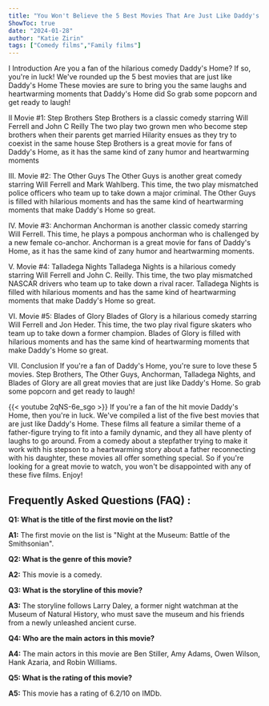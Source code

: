 ```yaml
---
title: "You Won't Believe the 5 Best Movies That Are Just Like Daddy's Home!"
ShowToc: true 
date: "2024-01-28"
author: "Katie Zirin" 
tags: ["Comedy films","Family films"]
---
```

I Introduction
Are you a fan of the hilarious comedy Daddy's Home? If so, you're in luck! We've rounded up the 5 best movies that are just like Daddy's Home These movies are sure to bring you the same laughs and heartwarming moments that Daddy's Home did So grab some popcorn and get ready to laugh!

II Movie #1: Step Brothers
Step Brothers is a classic comedy starring Will Ferrell and John C Reilly The two play two grown men who become step brothers when their parents get married Hilarity ensues as they try to coexist in the same house Step Brothers is a great movie for fans of Daddy's Home, as it has the same kind of zany humor and heartwarming moments

III. Movie #2: The Other Guys
The Other Guys is another great comedy starring Will Ferrell and Mark Wahlberg. This time, the two play mismatched police officers who team up to take down a major criminal. The Other Guys is filled with hilarious moments and has the same kind of heartwarming moments that make Daddy's Home so great.

IV. Movie #3: Anchorman
Anchorman is another classic comedy starring Will Ferrell. This time, he plays a pompous anchorman who is challenged by a new female co-anchor. Anchorman is a great movie for fans of Daddy's Home, as it has the same kind of zany humor and heartwarming moments.

V. Movie #4: Talladega Nights
Talladega Nights is a hilarious comedy starring Will Ferrell and John C. Reilly. This time, the two play mismatched NASCAR drivers who team up to take down a rival racer. Talladega Nights is filled with hilarious moments and has the same kind of heartwarming moments that make Daddy's Home so great.

VI. Movie #5: Blades of Glory
Blades of Glory is a hilarious comedy starring Will Ferrell and Jon Heder. This time, the two play rival figure skaters who team up to take down a former champion. Blades of Glory is filled with hilarious moments and has the same kind of heartwarming moments that make Daddy's Home so great.

VII. Conclusion
If you're a fan of Daddy's Home, you're sure to love these 5 movies. Step Brothers, The Other Guys, Anchorman, Talladega Nights, and Blades of Glory are all great movies that are just like Daddy's Home. So grab some popcorn and get ready to laugh!

{{< youtube 2qNS-6e_sgo >}} 
If you're a fan of the hit movie Daddy's Home, then you're in luck. We've compiled a list of the five best movies that are just like Daddy's Home. These films all feature a similar theme of a father-figure trying to fit into a family dynamic, and they all have plenty of laughs to go around. From a comedy about a stepfather trying to make it work with his stepson to a heartwarming story about a father reconnecting with his daughter, these movies all offer something special. So if you're looking for a great movie to watch, you won't be disappointed with any of these five films. Enjoy!

## Frequently Asked Questions (FAQ) :
**Q1: What is the title of the first movie on the list?**

**A1:** The first movie on the list is "Night at the Museum: Battle of the Smithsonian".

**Q2: What is the genre of this movie?**

**A2:** This movie is a comedy.

**Q3: What is the storyline of this movie?**

**A3:** The storyline follows Larry Daley, a former night watchman at the Museum of Natural History, who must save the museum and his friends from a newly unleashed ancient curse.

**Q4: Who are the main actors in this movie?**

**A4:** The main actors in this movie are Ben Stiller, Amy Adams, Owen Wilson, Hank Azaria, and Robin Williams.

**Q5: What is the rating of this movie?**

**A5:** This movie has a rating of 6.2/10 on IMDb.



